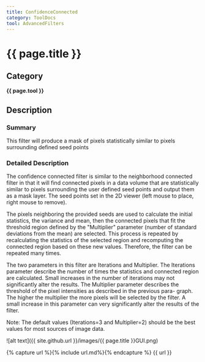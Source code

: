 ```yaml
---
title: ConfidenceConnected
category: ToolDocs 
tool: AdvancedFilters
---
```


# {{ page.title }} 

## Category

**{{ page.tool }}**

## Description

### Summary

This filter will produce a mask of pixels statistically similar to pixels surrounding defined seed points

### Detailed Description

The confidence connected filter is similar to the neighborhood connected filter in that it will find connected pixels in a data volume that are statistically similar to pixels surrounding the user defined seed points and output them as a mask layer. The seed points set in the 2D viewer (left mouse to place, right mouse to remove).

The pixels neighboring the provided seeds are used to calculate the initial statistics, the variance and mean, then the connected pixels that fit the threshold region defined by the "Multiplier" parameter (number of standard deviations from the mean) are selected. This process is repeated by recalculating the statistics of the selected region and recomputing the connected region based on these new values. Therefore, the filter can be repeated many times.

The two parameters in this filter are Iterations and Multiplier. The Iterations parameter describe the number of times the statistics and connected region are calculated. Small increases in the number of iterations may not significantly alter the results. The Multiplier parameter describes the threshold of the pixel intensities as described in the previous para- graph. The higher the multiplier the more pixels will be selected by the filter. A small increase in this parameter can very significantly alter the results of the filter.

Note: The default values (Iterations=3 and Multiplier=2) should be the best values for most sources of image data.

![alt text]({{ site.github.url }}/images/{{ page.title }}GUI.png)

{% capture url %}{% include url.md%}{% endcapture %}
{{ url }}

